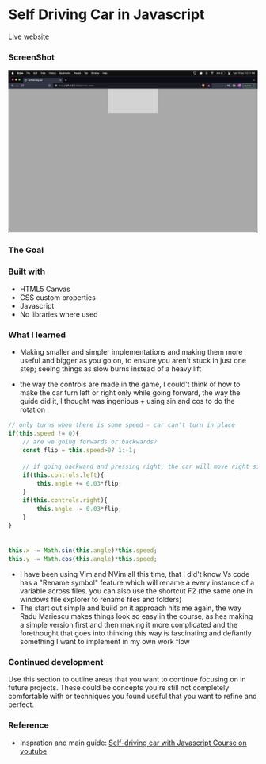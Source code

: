# Self Driving Car in Javascript

[Live website](https://kailashganesh.github.io/Self-driving-car-JS/)

### ScreenShot 

![screenshot](Img/screenshot.png)

### The Goal

### Built with

- HTML5 Canvas
- CSS custom properties
- Javascript
- No libraries where used

### What I learned

- Making smaller and simpler implementations and making them  more useful and bigger as you go on, to ensure you aren't stuck in just one step; seeing things as slow burns instead of a heavy lift

- the way the controls are made in the game, I could't think of how to make the car turn left or right only while going forward, the way the guide did it, I thought was ingenious + using sin and cos to do the rotation

```js
// only turns when there is some speed - car can't turn in place
if(this.speed != 0){
    // are we going forwards or backwards?
    const flip = this.speed>0? 1:-1;

    // if going backward and pressing right, the car will move right since we have fixed the signs
    if(this.controls.left){
        this.angle += 0.03*flip;
    }
    if(this.controls.right){
        this.angle -= 0.03*flip;
    }
}


this.x -= Math.sin(this.angle)*this.speed;
this.y -= Math.cos(this.angle)*this.speed;
```

- I have been using Vim and NVim all this time, that I did't know Vs code has a "Rename symbol" feature which will rename a every instance of a variable across files. you can also use the shortcut F2 (the same one in windows file explorer to rename files and folders)
- The start out simple and build on it approach hits me again, the way Radu Mariescu makes things look so easy in the course, as hes making a simple version first and then making it more complicated and the forethought that goes into thinking this way is fascinating and defiantly something I want to implement in my own work flow 


### Continued development

Use this section to outline areas that you want to continue focusing on in future projects. These could be concepts you're still not completely comfortable with or techniques you found useful that you want to refine and perfect.

### Reference
- Inspration and main guide: [Self-driving car with Javascript Course on youtube](https://www.youtube.com/watch?v=Rs_rAxEsAvI)